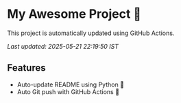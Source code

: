 # My Awesome Project 🚀

This project is automatically updated using GitHub Actions.

_Last updated: 2025-05-21 22:19:50 IST_

## Features
- Auto-update README using Python 🐍
- Auto Git push with GitHub Actions 🤖
